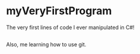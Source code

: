 # myVeryFirstProgram
The very first lines of code I ever manipulated in C#!
##
Also, me learning how to use git.
